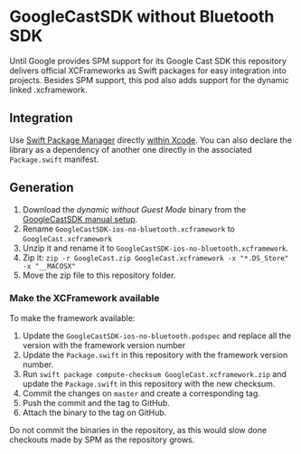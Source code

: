 GoogleCastSDK without Bluetooth SDK
===================================

Until Google provides SPM support for its Google Cast SDK this repository delivers official XCFrameworks as Swift packages for easy integration into projects. Besides SPM support, this pod also adds support for the dynamic linked .xcframework.

## Integration

Use [Swift Package Manager](https://swift.org/package-manager) directly [within Xcode](https://developer.apple.com/documentation/xcode/adding_package_dependencies_to_your_app). You can also declare the library as a dependency of another one directly in the associated `Package.swift` manifest.

## Generation

1. Download the _dynamic without Guest Mode_ binary from the [GoogleCastSDK manual setup](https://developers.google.com/cast/docs/ios_sender#manual_setup).
2. Rename `GoogleCastSDK-ios-no-bluetooth.xcframework` to `GoogleCast.xcframework`
3. Unzip it and rename it to `GoogleCastSDK-ios-no-bluetooth.xcframework`.
4. Zip it: `zip -r GoogleCast.zip GoogleCast.xcframework -x "*.DS_Store" -x "__MACOSX"`
5. Move the zip file to this repository folder.

### Make the XCFramework available

To make the framework available:

1. Update the `GoogleCastSDK-ios-no-bluetooth.podspec` and replace all the version with the framework version number
2. Update the `Package.swift` in this repository with the framework version number.
3. Run `swift package compute-checksum GoogleCast.xcframework.zip` and update the `Package.swift` in this repository with the new checksum. 
4. Commit the changes on `master` and create a corresponding tag.
5. Push the commit and the tag to GitHub.
6. Attach the binary to the tag on GitHub.

Do not commit the binaries in the repository, as this would slow done checkouts made by SPM as the repository grows.
